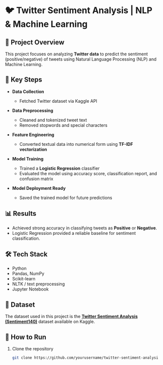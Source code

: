 # 🐦 Twitter Sentiment Analysis | NLP & Machine Learning

## 📌 Project Overview
This project focuses on analyzing **Twitter data** to predict the sentiment (positive/negative) of tweets using Natural Language Processing (NLP) and Machine Learning.

## 🔑 Key Steps
- **Data Collection**  
  - Fetched Twitter dataset via Kaggle API  

- **Data Preprocessing**  
  - Cleaned and tokenized tweet text  
  - Removed stopwords and special characters  

- **Feature Engineering**  
  - Converted textual data into numerical form using **TF-IDF vectorization**  

- **Model Training**  
  - Trained a **Logistic Regression** classifier  
  - Evaluated the model using accuracy score, classification report, and confusion matrix  

- **Model Deployment Ready**  
  - Saved the trained model for future predictions  

## 📊 Results
- Achieved strong accuracy in classifying tweets as **Positive** or **Negative**.  
- Logistic Regression provided a reliable baseline for sentiment classification.  

## 🛠️ Tech Stack
- Python  
- Pandas, NumPy  
- Scikit-learn  
- NLTK / text preprocessing  
- Jupyter Notebook  

## 📂 Dataset
The dataset used in this project is the **[Twitter Sentiment Analysis (Sentiment140)](https://www.kaggle.com/datasets/kazanova/sentiment140)** dataset available on Kaggle.  


## 🚀 How to Run
1. Clone the repository  
   ```bash
   git clone https://github.com/yourusername/twitter-sentiment-analysis.git
